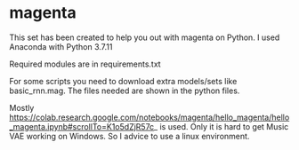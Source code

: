 # magenta

This set has been created to help you out with magenta on Python.  I used Anaconda with Python 3.7.11

Required modules are in requirements.txt

For some scripts you need to download extra models/sets like basic_rnn.mag.  The files needed are shown in the python files.

Mostly https://colab.research.google.com/notebooks/magenta/hello_magenta/hello_magenta.ipynb#scrollTo=K1o5dZjR57c_  is used.  Only it is hard to get Music VAE working on Windows.  So I advice to use a linux environment.
